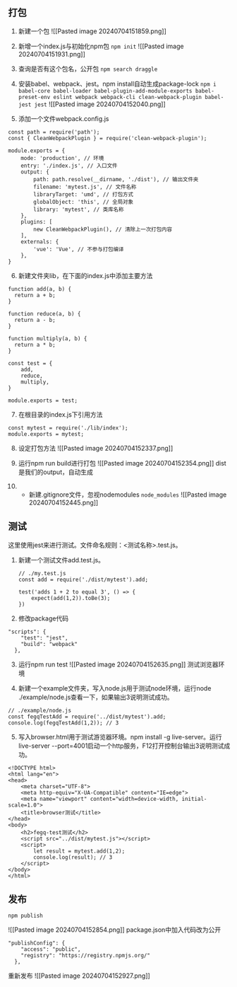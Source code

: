 ## 打包

1. 新建一个包
![[Pasted image 20240704151859.png]]

2. 新增一个index.js与初始化npm包
`npm init`
![[Pasted image 20240704151931.png]]

3. 查询是否有这个包名，公开包
 `npm search draggle`
 
 4. 安装babel、webpack、jest。npm install自动生成package-lock
 `npm i babel-core babel-loader babel-plugin-add-module-exports babel-preset-env eslint webpack webpack-cli clean-webpack-plugin babel-jest jest` 
 ![[Pasted image 20240704152040.png]]
 
 5. 添加一个文件webpack.config.js
```
const path = require('path');
const { CleanWebpackPlugin } = require('clean-webpack-plugin');

module.exports = {
    mode: 'production', // 环境
    entry: './index.js', // 入口文件
    output: {
        path: path.resolve(__dirname, './dist'), // 输出文件夹
        filename: 'mytest.js', // 文件名称
        libraryTarget: 'umd', // 打包方式
        globalObject: 'this', // 全局对象
        library: 'mytest', // 类库名称
    },
    plugins: [
        new CleanWebpackPlugin(), // 清除上一次打包内容
    ],
    externals: {
        'vue': 'Vue', // 不参与打包编译
    },
}
```

6. 新建文件夹lib，在下面的index.js中添加主要方法
```
function add(a, b) {
  return a + b;
}

function reduce(a, b) {
  return a - b;
}

function multiply(a, b) {
  return a * b;
}

const test = {
    add,
    reduce,
    multiply,
}

module.exports = test;
```

7. 在根目录的index.js下引用方法
```
const mytest = require('./lib/index');
module.exports = mytest;
```

8. 设定打包方法
![[Pasted image 20240704152337.png]]

9. 运行npm run build进行打包
![[Pasted image 20240704152354.png]]
dist是我们的output，自动生成

10. - 新建.gitignore文件，忽视nodemodules
`node_modules`
![[Pasted image 20240704152445.png]]


## 测试

这里使用jest来进行测试。文件命名规则：<测试名称>.test.js。
1. 新建一个测试文件add.test.js。
    ```
    // ./my.test.js
    const add = require('./dist/mytest').add;
    
    test('adds 1 + 2 to equal 3', () => {
        expect(add(1,2)).toBe(3);
    })
    ```

2. 修改package代码
```
"scripts": {
    "test": "jest",
    "build": "webpack"
  },
```

3. 运行npm run test
![[Pasted image 20240704152635.png]]
测试浏览器环境

4. 新建一个example文件夹，写入node.js用于测试node环境，运行node ./example/node.js查看一下，如果输出3说明测试成功。
```
// ./example/node.js
const fegqTestAdd = require('../dist/mytest').add;
console.log(fegqTestAdd(1,2)); // 3
```

5. 写入browser.html用于测试游览器环境。npm install -g live-server。运行live-server --port=4001启动一个http服务，F12打开控制台输出3说明测试成功。
  
```
<!DOCTYPE html>
<html lang="en">
<head>
    <meta charset="UTF-8">
    <meta http-equiv="X-UA-Compatible" content="IE=edge">
    <meta name="viewport" content="width=device-width, initial-scale=1.0">
    <title>browser测试</title>
</head>
<body>
    <h2>fegq-test测试</h2>
    <script src="../dist/mytest.js"></script>
    <script>
        let result = mytest.add(1,2);
        console.log(result); // 3
    </script>
</body>
</html>
```


## 发布

`npm publish`

![[Pasted image 20240704152854.png]]
package.json中加入代码改为公开
```
"publishConfig": {
    "access": "public",
    "registry": "https://registry.npmjs.org/"
  },
```
重新发布
![[Pasted image 20240704152927.png]]